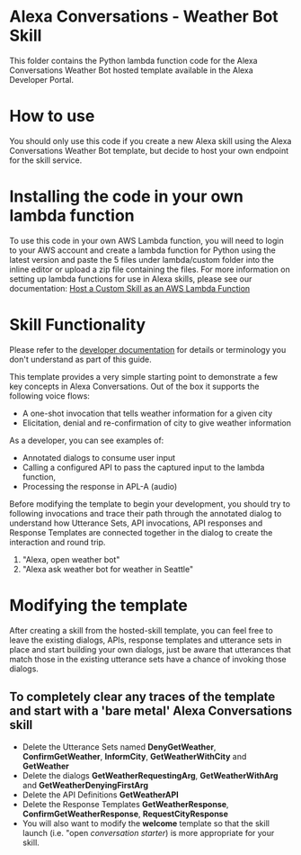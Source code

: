 # Alexa Conversations - Weather Bot Skill 

This folder contains the Python lambda function code for the Alexa Conversations Weather Bot hosted template available in the Alexa Developer Portal.

# How to use
You should only use this code if you create a new Alexa skill using the Alexa Conversations Weather Bot template, but decide to host your own endpoint for the skill service.

# Installing the code in your own lambda function
To use this code in your own AWS Lambda function, you will need to login to your AWS account and create a lambda function for Python using the latest version and paste the 5 files under lambda/custom folder into the inline editor or upload a zip file containing the files. For more information on setting up lambda functions for use in Alexa skills, please see our documentation: [Host a Custom Skill as an AWS Lambda Function](https://developer.amazon.com/en-US/docs/alexa/custom-skills/host-a-custom-skill-as-an-aws-lambda-function.html%28https://developer.amazon.com/en-US/docs/alexa/custom-skills/host-a-custom-skill-as-an-aws-lambda-function.html)


# Skill Functionality

Please refer to the [developer documentation](https://developer.amazon.com/en-US/docs/alexa/conversations/about-alexa-conversations.html) for details or terminology you don't understand as part of this guide.

This template provides a very simple starting point to demonstrate a few key concepts in Alexa Conversations. Out of the box it supports the following voice flows:

 - A one-shot invocation that tells weather information for a given city
 - Elicitation, denial and re-confirmation of city to give weather information

As a developer, you can see examples of:

 - Annotated dialogs to consume user input
 - Calling a configured API to pass the captured input to the lambda function,
 - Processing the response in APL-A (audio)

Before modifying the template to begin your development, you should try to following invocations and trace their path through the annotated dialog to understand how Utterance Sets, API invocations, API responses and Response Templates are connected together in the dialog to create the interaction and round trip. 

 1. "Alexa, open weather bot"
 2. "Alexa ask weather bot for weather in Seattle"

# Modifying the template
After creating a skill from the hosted-skill template, you can feel free to leave the existing dialogs, APIs, response templates and utterance sets in place and start building your own dialogs, just be aware that utterances that match those in the existing utterance sets have a chance of invoking those dialogs.
## To completely clear any traces of the template and start with a 'bare metal' Alexa Conversations skill

 - Delete the Utterance Sets named **DenyGetWeather**, **ConfirmGetWeather**, **InformCity**, **GetWeatherWithCity** and **GetWeather**
 - Delete the dialogs **GetWeatherRequestingArg**, **GetWeatherWithArg** and **GetWeatherDenyingFirstArg**
 - Delete the API Definitions **GetWeatherAPI**
 - Delete the Response Templates **GetWeatherResponse**, **ConfirmGetWeatherResponse**, **RequestCityResponse**
 - You will also want to modify the **welcome** template so that the skill launch (i.e. "open *conversation starter*) is more appropriate for your skill.
